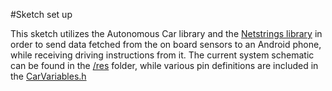 #Sketch set up

This sketch utilizes the Autonomous Car library and the [Netstrings library](https://github.com/platisd/Netstrings) in order to send data fetched from the on board sensors to an Android phone, while receiving driving instructions from it. The current system schematic can be found in the [/res](res) folder, while various pin definitions are included in the [CarVariables.h](CarVariables.h)
